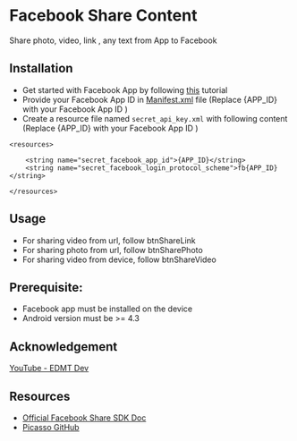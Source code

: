 # Facebook Share Content
Share photo, video, link , any text from App to Facebook <br />

## Installation
- Get started with Facebook App by following [this](https://youtu.be/2ZdzG_XObDM) tutorial
- Provide your Facebook App ID in [Manifest.xml](blob/master/app/src/main/AndroidManifest.xml) file (Replace {APP_ID} with your Facebook App ID )
- Create a resource file named  `secret_api_key.xml` with following content (Replace {APP_ID} with your Facebook App ID )
```
<resources>

    <string name="secret_facebook_app_id">{APP_ID}</string>
    <string name="secret_facebook_login_protocol_scheme">fb{APP_ID}</string>

</resources>
```

## Usage
- For sharing video from url, follow btnShareLink
- For sharing photo from url, follow btnSharePhoto
- For sharing video from device, follow btnShareVideo


## Prerequisite:
- Facebook app must be installed on the device
- Android version must be >= 4.3

## Acknowledgement
[YouTube - EDMT Dev](https://youtu.be/2ZdzG_XObDM)

## Resources
- [Official Facebook Share SDK Doc](https://developers.facebook.com/docs/sharing/android/)
- [Picasso GitHub](https://github.com/square/picasso)